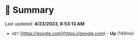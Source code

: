 # 📖 Summary
Last updated: **4/23/2023, 8:53:13 AM**

- `GET` [https://google.com](https://google.com) - **Up** (149ms)
